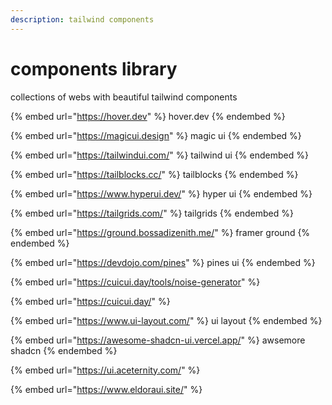 ```yaml
---
description: tailwind components
---
```


# components library

collections of webs with beautiful tailwind components&#x20;



{% embed url="https://hover.dev" %}
hover.dev
{% endembed %}

{% embed url="https://magicui.design" %}
magic ui
{% endembed %}

{% embed url="https://tailwindui.com/" %}
tailwind ui
{% endembed %}

{% embed url="https://tailblocks.cc/" %}
tailblocks
{% endembed %}

{% embed url="https://www.hyperui.dev/" %}
hyper ui
{% endembed %}

{% embed url="https://tailgrids.com/" %}
tailgrids
{% endembed %}

{% embed url="https://ground.bossadizenith.me/" %}
framer ground
{% endembed %}

{% embed url="https://devdojo.com/pines" %}
pines ui
{% endembed %}

{% embed url="https://cuicui.day/tools/noise-generator" %}

{% embed url="https://cuicui.day/" %}

{% embed url="https://www.ui-layout.com/" %}
ui layout
{% endembed %}

{% embed url="https://awesome-shadcn-ui.vercel.app/" %}
awsemore shadcn
{% endembed %}

{% embed url="https://ui.aceternity.com/" %}



{% embed url="https://www.eldoraui.site/" %}



